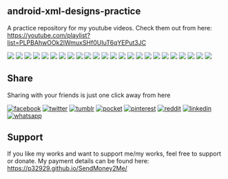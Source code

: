 ## android-xml-designs-practice
A practice repository for my youtube videos. Check them out from here: https://youtube.com/playlist?list=PLPBAhwOOk2lWmuxSHf0UIuT6qYEPut3JC

[![](https://badgen.net/github/release/p32929/android-xml-designs-practice)]() [![](https://badgen.net/github/release/p32929/android-xml-designs-practice/stable)]() [![](https://badgen.net/github/tag/p32929/android-xml-designs-practice)]() [![](https://badgen.net/github/watchers/p32929/android-xml-designs-practice)]() [![](https://badgen.net/github/checks/p32929/android-xml-designs-practice)]() [![](https://badgen.net/github/status/p32929/android-xml-designs-practice)]() [![](https://badgen.net/github/stars/p32929/android-xml-designs-practice)]() [![](https://badgen.net/github/forks/p32929/android-xml-designs-practice)]() [![](https://badgen.net/github/issues/p32929/android-xml-designs-practice)]() [![](https://badgen.net/github/open-issues/p32929/android-xml-designs-practice)]() [![](https://badgen.net/github/closed-issues/p32929/android-xml-designs-practice)]() [![](https://badgen.net/github/label-issues/p32929/android-xml-designs-practice/help-wanted/open)]() [![](https://badgen.net/github/prs/p32929/android-xml-designs-practice)]() [![](https://badgen.net/github/open-prs/p32929/android-xml-designs-practice)]() [![](https://badgen.net/github/closed-prs/p32929/android-xml-designs-practice)]() [![](https://badgen.net/github/merged-prs/p32929/android-xml-designs-practice)]() [![](https://badgen.net/github/commits/p32929/android-xml-designs-practice)]() [![](https://badgen.net/github/last-commit/p32929/android-xml-designs-practice)]() [![](https://badgen.net/github/branches/p32929/android-xml-designs-practice)]() [![](https://badgen.net/github/releases/p32929/android-xml-designs-practice)]() [![](https://badgen.net/github/tags/p32929/android-xml-designs-practice)]() [![](https://badgen.net/github/license/p32929/android-xml-designs-practice)]() [![](https://badgen.net/github/contributors/p32929/android-xml-designs-practice)]() [![](https://badgen.net/github/dependents-pkg/p32929/android-xml-designs-practice)]() 

## Share
Sharing with your friends is just one click away from here

[![facebook](https://image.flaticon.com/icons/png/32/124/124010.png)](https://www.facebook.com/sharer/sharer.php?u=https://github.com/p32929/android-xml-designs-practice)
[![twitter](https://image.flaticon.com/icons/png/32/124/124021.png)](https://twitter.com/intent/tweet?source=https://github.com/p32929/android-xml-designs-practice)
[![tumblr](https://image.flaticon.com/icons/png/32/124/124012.png)](https://www.tumblr.com/share?v=3&u=https://github.com/p32929/android-xml-designs-practice)
[![pocket](https://image.flaticon.com/icons/png/32/732/732238.png)](https://getpocket.com/save?url=https://github.com/p32929/android-xml-designs-practice)
[![pinterest](https://image.flaticon.com/icons/png/32/124/124039.png)](https://pinterest.com/pin/create/button/?url=https://github.com/p32929/android-xml-designs-practice)
[![reddit](https://image.flaticon.com/icons/png/32/2111/2111589.png)](https://www.reddit.com/submit?url=https://github.com/p32929/android-xml-designs-practice)
[![linkedin](https://image.flaticon.com/icons/png/32/1409/1409945.png)](https://www.linkedin.com/shareArticle?mini=true&url=https://github.com/p32929/android-xml-designs-practice)
[![whatsapp](https://image.flaticon.com/icons/png/32/733/733585.png)](https://api.whatsapp.com/send?text=https://github.com/p32929/android-xml-designs-practice)

## Support
If you like my works and want to support me/my works, feel free to support or donate. My payment details can be found here: https://p32929.github.io/SendMoney2Me/
